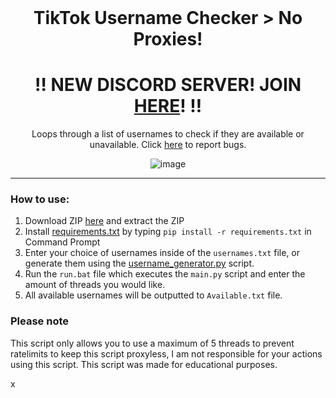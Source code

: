 <br/>
<div align="center">
  
  # TikTok Username Checker > No Proxies!
  

<h1><b>‼️ NEW DISCORD SERVER! JOIN <a href="https://discord.gg/eSmm3dTW">HERE</a>! ‼️</b></h1>
  Loops through a list of usernames to check if they are available or unavailable. Click <a href="https://github.com/KLNNNNN/Tiktok-Username-Checker/issues">here</a> to report bugs.
  
  ![image](https://cdn.discordapp.com/attachments/1012455609561526285/1124303968995135608/image.png)

  
</div>

--------------------------------------

### How to use:


1. Download ZIP <a href="https://github.com/useragents/Proxyless-TikTok-Username-Checker/archive/refs/heads/main.zip">here</a> and extract the ZIP
2. Install <a href="https://github.com/useragents/Proxyless-TikTok-Username-Checker/blob/main/requirements.txt">requirements.txt</a> by typing `pip install -r requirements.txt` in Command Prompt
3. Enter your choice of usernames inside of the `usernames.txt` file, or generate them using the <a href="https://github.com/useragents/Proxyless-TikTok-Username-Checker/blob/main/username_generator.py">username_generator.py</a> script.
4. Run the `run.bat` file which executes the `main.py` script and enter the amount of threads you would like.
5. All available usernames will be outputted to `Available.txt` file.

### Please note

This script only allows you to use a maximum of 5 threads to prevent ratelimits to keep this script proxyless, I am not responsible for your actions using this script. This script was made for educational purposes.

x
